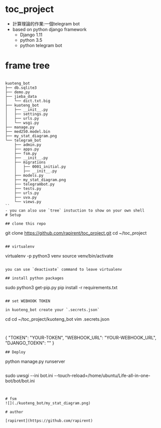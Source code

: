 # toc_project
- 計算理論的作業:一個telegram bot
- based on python django framework
    - Django 1.11
    - python 3.5
    - python telegram bot


# frame tree
```

kuoteng_bot
├── db.sqlite3
├── demo.py
├── jieba_data
│   └── dict.txt.big
├── kuoteng_bot
│   ├── __init__.py
│   ├── settings.py
│   ├── urls.py
│   └── wsgi.py
├── manage.py
├── med250.model.bin
├── my_stat_diagram.png
└── telegram_bot
    ├── admin.py
    ├── apps.py
    ├── fsm.py
    ├── __init__.py
    ├── migrations
    │   ├── 0001_initial.py
    │   ├── __init__.py
    ├── models.py
    ├── my_stat_diagram.png
    ├── telegrambot.py
    ├── tests.py
    ├── urls.py
    ├── uva.py
    └── views.py
``
- you can also use `tree` instuction to show on your own shell
# Setup

## clone this repo
```
git clone https://github.com/rapirent/toc_project.git
cd ~/toc_project
```

## virtualenv

```
virtualenv -p python3 venv
source venv/bin/activate
```

you can use `deactivate` command to leave virtualenv

## install python packages

```
sudo python3 get-pip.py
pip install -r requirements.txt
```

## set WEBHOOK TOKEN

in kuoteng_bot create your `.secrets.json`
```
cd cd ~/toc_project/kuoteng_bot
vim .secrets.json
```


```
{
    "TOKEN": "YOUR-TOKEN",
    "WEBHOOK_URL": "YOUR-WEBHOOK_URL",
    "DJANGO_TOEKN": ""
}

```
## Deploy

```
python manage.py runserver
```

```
sudo uwsgi --ini bot.ini --touch-reload=/home/ubuntu/Life-all-in-one-bot/bot/bot.ini
```


# fsm
![](./kuoteng_bot/my_stat_diagram.png)

# author

[rapirent](https://github.com/rapirent)
